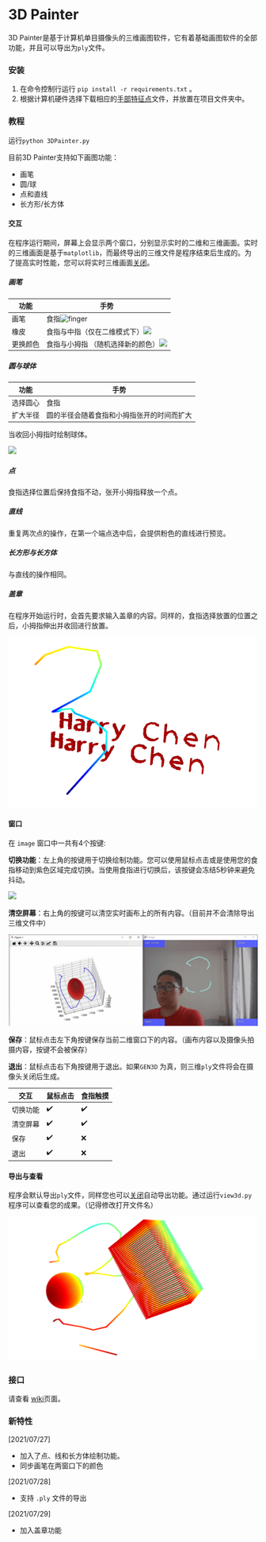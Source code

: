 # 3D Painter

3D Painter是基于计算机单目摄像头的三维画图软件，它有着基础画图软件的全部功能，并且可以导出为`ply`文件。

### 安装

1. 在命令控制行运行 `pip install -r requirements.txt` 。
2. 根据计算机硬件选择下载相应的[手部特征点](https://github.com/google/mediapipe/tree/master/mediapipe/modules/hand_landmark)文件，并放置在项目文件夹中。

### 教程

运行`python 3DPainter.py`


目前3D Painter支持如下画图功能：

- 画笔
- 圆/球
- 点和直线
- 长方形/长方体

#### 交互
在程序运行期间，屏幕上会显示两个窗口，分别显示实时的二维和三维画面。实时的三维画面是基于`matplotlib`，而最终导出的三维文件是程序结束后生成的。为了提高实时性能，您可以将实时三维画面[关闭](https://github.com/HarryXD2018/3DPainter/wiki/Document#util3dpy)。

##### 画笔

| 功能     | 手势                                                         |
| -------- | ------------------------------------------------------------ |
| 画笔     | 食指![finger](https://github.com/HarryXD2018/3DPainter/blob/master/demo/brush.gif) |
| 橡皮     | 食指与中指（仅在二维模式下）![](https://github.com/HarryXD2018/3DPainter/blob/master/demo/eraser.gif) |
| 更换颜色 | 食指与小拇指 （随机选择新的颜色）![](https://github.com/HarryXD2018/3DPainter/blob/master/demo/color.gif) |

##### 圆与球体

| 功能     | 手势                                       |
| -------- | ------------------------------------------ |
| 选择圆心 | 食指                                       |
| 扩大半径 | 圆的半径会随着食指和小拇指张开的时间而扩大 |

当收回小拇指时绘制球体。

![](https://github.com/HarryXD2018/3DPainter/blob/master/demo/sphere.gif)

##### 点

食指选择位置后保持食指不动，张开小拇指释放一个点。

##### 直线 

重复两次点的操作，在第一个端点选中后，会提供粉色的直线进行预览。

##### 长方形与长方体

与直线的操作相同。

##### 盖章

在程序开始运行时，会首先要求输入盖章的内容。同样的，食指选择放置的位置之后，小拇指伸出并收回进行放置。

![](https://github.com/HarryXD2018/3DPainter/blob/master/demo/Signature.png)

#### 窗口

在 `image` 窗口中一共有4个按键:

**切换功能**：左上角的按键用于切换绘制功能。您可以使用鼠标点击或是使用您的食指移动到紫色区域完成切换。当使用食指进行切换后，该按键会冻结5秒钟来避免抖动。

![](https://github.com/HarryXD2018/3DPainter/blob/master/demo/switch_mode.gif)

**清空屏幕**：右上角的按键可以清空实时画布上的所有内容。（目前并不会清除导出三维文件中）

![](https://github.com/HarryXD2018/3DPainter/blob/master/demo/clear.gif)

**保存**：鼠标点击左下角按键保存当前二维窗口下的内容。（画布内容以及摄像头拍摄内容，按键不会被保存）

**退出**：鼠标点击右下角按键用于退出。如果`GEN3D` 为真，则三维`ply`文件将会在摄像头关闭后生成。

| 交互     | 鼠标点击           | 食指触摸           |
| -------- | ------------------ | ------------------ |
| 切换功能 | :heavy_check_mark: | :heavy_check_mark: |
| 清空屏幕 | :heavy_check_mark: | :heavy_check_mark: |
| 保存     | :heavy_check_mark: | :x:                |
| 退出     | :heavy_check_mark: | :x:                |

#### 导出与查看

程序会默认导出`ply`文件，同样您也可以[关闭](https://github.com/HarryXD2018/3DPainter/wiki/Document#gen3dpy)自动导出功能。通过运行`view3d.py`程序可以查看您的成果。（记得修改打开文件名）

![](https://github.com/HarryXD2018/3DPainter/blob/master/demo/3dresult.png)

### 接口

请查看 [wiki](https://github.com/HarryXD2018/3DPainter/wiki/Document)页面。

### 新特性

[2021/07/27]

- 加入了点、线和长方体绘制功能。
- 同步画笔在两窗口下的颜色

[2021/07/28]

- 支持 `.ply` 文件的导出

[2021/07/29]

- 加入盖章功能
